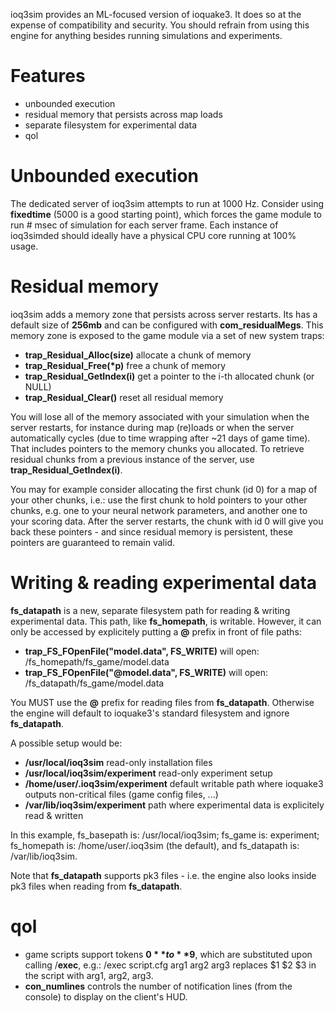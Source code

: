 ioq3sim provides an ML-focused version of ioquake3. It does so at the expense of compatibility and security. You should refrain from using this engine for anything besides running simulations and experiments.

# Features
- unbounded execution
- residual memory that persists across map loads
- separate filesystem for experimental data
- qol

# Unbounded execution
The dedicated server of ioq3sim attempts to run at 1000 Hz. Consider using **fixedtime** (5000 is a good starting point), which forces the game module to run # msec of simulation for each server frame. Each instance of ioq3simded should ideally have a physical CPU core running at 100% usage.

# Residual memory
ioq3sim adds a memory zone that persists across server restarts. Its has a default size of **256mb** and can be configured with **com_residualMegs**. This memory zone is exposed to the game module via a set of new system traps:
- **trap_Residual_Alloc(size)** allocate a chunk of memory
- **trap_Residual_Free(\*p)** free a chunk of memory
- **trap_Residual_GetIndex(i)** get a pointer to the i-th allocated chunk (or NULL)
- **trap_Residual_Clear()** reset all residual memory

You will lose all of the memory associated with your simulation when the server restarts, for instance during map (re)loads or when the server automatically cycles (due to time wrapping after ~21 days of game time). That includes pointers to the memory chunks you allocated. To retrieve residual chunks from a previous instance of the server, use **trap_Residual_GetIndex(i)**.

You may for example consider allocating the first chunk (id 0) for a map of your other chunks, i.e.: use the first chunk to hold pointers to your other chunks, e.g. one to your neural network parameters, and another one to your scoring data. After the server restarts, the chunk with id 0 will give you back these pointers - and since residual memory is persistent, these pointers are guaranteed to remain valid.

# Writing & reading experimental data
**fs_datapath** is a new, separate filesystem path for reading & writing experimental data. This path, like **fs_homepath**, is writable. However, it can only be accessed by explicitely putting a **@** prefix in front of file paths:

- **trap_FS_FOpenFile("model.data", FS_WRITE)** will open: /fs_homepath/fs_game/model.data
- **trap_FS_FOpenFile("@model.data", FS_WRITE)** will open: /fs_datapath/fs_game/model.data

You MUST use the **@** prefix for reading files from **fs_datapath**. Otherwise the engine will default to ioquake3's standard filesystem and ignore **fs_datapath**.

A possible setup would be:

- **/usr/local/ioq3sim**	read-only installation files
- **/usr/local/ioq3sim/experiment** read-only experiment setup
- **/home/user/.ioq3sim/experiment** default writable path where ioquake3 outputs non-critical files (game config files, ...)
- **/var/lib/ioq3sim/experiment** path where experimental data is explicitely read & written

In this example, fs_basepath is: /usr/local/ioq3sim; fs_game is: experiment; fs_homepath is: /home/user/.ioq3sim (the default), and fs_datapath is: /var/lib/ioq3sim.

Note that **fs_datapath** supports pk3 files - i.e. the engine also looks inside pk3 files when reading from **fs_datapath**.

# qol
- game scripts support tokens **$0** to **$9**, which are substituted upon calling /**exec**, e.g.: /exec script.cfg arg1 arg2 arg3 replaces $1 $2 $3 in the script with arg1, arg2, arg3.
- **con_numlines** controls the number of notification lines (from the console) to display on the client's HUD.
